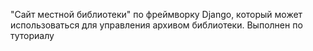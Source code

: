 "Сайт местной библиотеки" по фреймворку Django, который может использоваться для управления архивом библиотеки. Выполнен по туториалу
